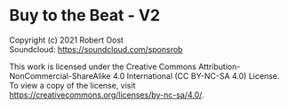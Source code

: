 # Buy to the Beat - V2

Copyright (c) 2021 Robert Oost<br>
Soundcloud: https://soundcloud.com/sponsrob

This work is licensed under the Creative Commons Attribution-NonCommercial-ShareAlike 4.0 International (CC BY-NC-SA 4.0) License. To view a copy of the license, visit https://creativecommons.org/licenses/by-nc-sa/4.0/.
